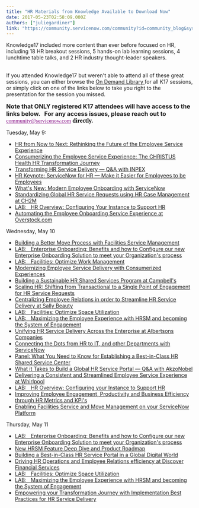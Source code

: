 ```yaml
---
title: "HR Materials from Knowledge Available to Download Now"
date: 2017-05-23T02:58:09.000Z
authors: ["juliegardiner"]
link: "https://community.servicenow.com/community?id=community_blog&sys_id=811eae2ddbd0dbc01dcaf3231f9619e3"
---
```

<p>Knowledge17 included more content than ever before focused on HR, including 18 HR breakout sessions, 5 hands-on lab learning sessions, 4 lunchtime table talks, and 2 HR industry thought-leader speakers.</p><p><br/>If you attended Knowledge17 but weren't able to attend all of these great sessions, you can either browse the <a title="" _jive_internal="true" href="/community?id=community_forum&sys_id=0d29d62ddbd897c068c1fb651f961955">On Demand Library </a>for all K17 sessions, or simply click on one of the links below to take you right to the presentation for the session you missed.</p><p></p><p><span style="font-size: 12pt;"><strong>Note that ONLY registered K17 attendees will have access to the links below.   For any access issues, please reach out to <span style="color: #000000; font-family: Calibri; font-style: normal; text-align: start; text-indent: 0px;"><span class="Apple-converted-space"></span></span><a title="mmunity@servicenow.com" href="mailto:community@servicenow.com" style="color: purple; text-decoration: underline; font-family: Calibri; font-size: 14.666666984558105px; font-style: normal; font-weight: normal; text-align: start; text-indent: 0px;">community@servicenow.com</a><span style="color: #000000; font-family: Calibri; font-style: normal; text-align: start; text-indent: 0px;"> directly.</span></strong></span></p><p></p><p>Tuesday, May 9:</p><ul style="list-style-type: disc;"><li><a title="" _jive_internal="true" href="/community?id=community_article&sys_id=b3ec22a5dbd0dbc01dcaf3231f9619ba">HR from Now to Next: Rethinking the Future of the Employee Service Experience</a></li><li><a title="" _jive_internal="true" href="/community?id=community_article&sys_id=4fcca265dbd0dbc01dcaf3231f9619c7">Consumerizing the Employee Service Experience: The CHRISTUS Health HR Transformation Journey</a></li><li><a title="" _jive_internal="true" href="/community?id=community_article&sys_id=80fc22a5dbd0dbc01dcaf3231f9619c3">Transforming HR Service Delivery — Q&amp;A with INPEX</a></li><li><a title="" _jive_internal="true" href="/community?id=community_article&sys_id=cd7c22e1dbd0dbc01dcaf3231f9619b8">HR Keynote: ServiceNow for HR — Make it Easier for Employees to be Employees</a></li><li><a title="" _jive_internal="true" href="/community?id=community_article&sys_id=bf6caea1dbd0dbc01dcaf3231f9619ed">What's New: Modern Employee Onboarding with ServiceNow</a></li><li><a title="" _jive_internal="true" href="/community?id=community_article&sys_id=4dcc2265dbd0dbc01dcaf3231f961906">Standardizing Global HR Service Requests using HR Case Management at CH2M</a></li><li><a title="" _jive_internal="true" href="/community?id=community_article&sys_id=34dc6665dbd0dbc01dcaf3231f96196a">LAB:   HR Overview: Configuring Your Instance to Support HR</a></li><li><a title="" _jive_internal="true" href="/community?id=community_article&sys_id=38dc6665dbd0dbc01dcaf3231f96191b">Automating the Employee Onboarding Service Experience at Overstock.com</a></li></ul><p></p><p>Wednesday, May 10</p><ul style="list-style-type: disc;"><li><a title="" _jive_internal="true" href="/community?id=community_article&sys_id=b64d6229dbd0dbc01dcaf3231f96198e">Building a Better Move Process with Facilities Service Management</a></li><li><a title="" _jive_internal="true" href="/community?id=community_article&sys_id=614cee61dbd0dbc01dcaf3231f96190a">LAB:   Enterprise Onboarding: Benefits and how to Configure our new Enterprise Onboarding Solution to meet your Organization's process</a></li><li><a title="" _jive_internal="true" href="/community?id=community_article&sys_id=7f2c2661dbd0dbc01dcaf3231f961999">LAB:   Facilities: Optimize Work Management</a></li><li><a title="" _jive_internal="true" href="/community?id=community_article&sys_id=821c6a21dbd0dbc01dcaf3231f9619d6">Modernizing Employee Service Delivery with Consumerized Experiences</a></li><li><a title="" _jive_internal="true" href="/community?id=community_article&sys_id=ff2c2661dbd0dbc01dcaf3231f9619a3">Building a Sustainable HR Shared Services Program at Campbell's</a></li><li><a title="" _jive_internal="true" href="/community?id=community_article&sys_id=54bc2a25dbd0dbc01dcaf3231f96197a">Scaling HR: Shifting from Transactional to a Single Point of Engagement for HR Service Requests</a></li><li><a title="" _jive_internal="true" href="/community?id=community_article&sys_id=bf4de229dbd0dbc01dcaf3231f96190b">Centralizing Employee Relations in order to Streamline HR Service Delivery at Sally Beauty</a></li><li><a title="" _jive_internal="true" href="/community?id=community_article&sys_id=d16daa29dbd0dbc01dcaf3231f9619d7">LAB:   Facilities: Optimize Space Utilization</a></li><li><a title="" _jive_internal="true" href="/community?id=community_article&sys_id=ed9c2ee1dbd0dbc01dcaf3231f9619a6">LAB:   Maximizing the Employee Experience with HRSM and becoming the System of Engagement</a></li><li><a title="" _jive_internal="true" href="/community?id=community_article&sys_id=841d6ea5dbd0dbc01dcaf3231f9619bc">Unifying HR Service Delivery Across the Enterprise at Albertsons Companies</a></li><li><a title="" _jive_internal="true" href="/community?id=community_article&sys_id=4c4d6ee5dbd0dbc01dcaf3231f961993">Connecting the Dots from HR to IT, and other Departments with ServiceNow</a></li><li><a title="" _jive_internal="true" href="/community?id=community_article&sys_id=34fc62a5dbd0dbc01dcaf3231f9619f3">Panel: What You Need to Know for Establishing a Best-in-Class HR Shared Service Center</a></li><li><a title="" _jive_internal="true" href="/community?id=community_article&sys_id=e27ca2e1dbd0dbc01dcaf3231f9619c9">What it Takes to Build a Global HR Service Portal — Q&amp;A with AkzoNobel</a></li><li><a title="" _jive_internal="true" href="/community?id=community_article&sys_id=eebc2e25dbd0dbc01dcaf3231f9619b2">Delivering a Consistent and Streamlined Employee Service Experience at Whirlpool</a></li><li><a title="" _jive_internal="true" href="/community?id=community_article&sys_id=34dc6665dbd0dbc01dcaf3231f96196a">LAB:   HR Overview: Configuring your Instance to Support HR</a></li><li><a title="" _jive_internal="true" href="/community?id=community_article&sys_id=391d22e5dbd0dbc01dcaf3231f961956">Improving Employee Engagement, Productivity and Business Efficiency through HR Metrics and KPI's</a></li><li><a title="" _jive_internal="true" href="/community?id=community_article&sys_id=734de229dbd0dbc01dcaf3231f961909">Enabling Facilities Service and Move Management on your ServiceNow Platform</a></li></ul><p></p><p>Thursday, May 11</p><ul style="list-style-type: disc;"><li><a title="" _jive_internal="true" href="/community?id=community_article&sys_id=614cee61dbd0dbc01dcaf3231f96190a">LAB:   Enterprise Onboarding: Benefits and how to Configure our new Enterprise Onboarding Solution to meet your Organization's process</a></li><li><a title="" _jive_internal="true" href="/community?id=community_article&sys_id=014deee5dbd0dbc01dcaf3231f961915">New HRSM Feature Deep Dive and Product Roadmap</a></li><li><a title="" _jive_internal="true" href="/community?id=community_article&sys_id=cd6daa29dbd0dbc01dcaf3231f961940">Building a Best-in-Class HR Service Portal in a Global Digital World</a></li><li><a title="" _jive_internal="true" href="/community?id=community_article&sys_id=f61cea21dbd0dbc01dcaf3231f96197d">Driving HR Operations and Employee Relations efficiency at Discover Financial Services</a></li><li><a title="" _jive_internal="true" href="/community?id=community_article&sys_id=d16daa29dbd0dbc01dcaf3231f9619d7">LAB:   Facilities: Optimize Space Utilization</a></li><li><a title="" _jive_internal="true" href="/community?id=community_article&sys_id=ed9c2ee1dbd0dbc01dcaf3231f9619a6">LAB:   Maximizing the Employee Experience with HRSM and becoming the System of Engagement</a></li><li><a title="" _jive_internal="true" href="/community?id=community_article&sys_id=c75de629dbd0dbc01dcaf3231f9619ae">Empowering your Transformation Journey with Implementation Best Practices for HR Service Delivery</a></li></ul>
